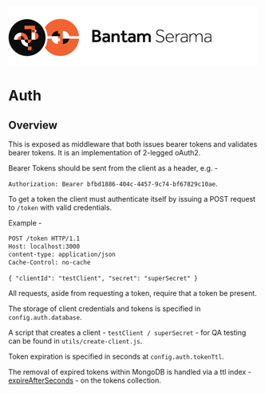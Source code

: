 ![Serama](../serama.png)

# Auth

## Overview

This is exposed as middleware that both issues bearer tokens and validates bearer tokens.  It is an implementation of 2-legged oAuth2.

Bearer Tokens should be sent from the client as a header, e.g. -

`Authorization: Bearer bfbd1886-404c-4457-9c74-bf67829c10ae`.

To get a token the client must authenticate itself by issuing a POST request to `/token` with valid credentials.

Example -

    POST /token HTTP/1.1
    Host: localhost:3000
    content-type: application/json
    Cache-Control: no-cache
    
    { "clientId": "testClient", "secret": "superSecret" }

All requests, aside from requesting a token, require that a token be present.

The storage of client credentials and tokens is specified in `config.auth.database`. 

A script that creates a client - `testClient / superSecret` - for QA testing can be found in `utils/create-client.js`.

Token expiration is specified in seconds at `config.auth.tokenTtl`.

The removal of expired tokens within MongoDB is handled via a ttl index - [expireAfterSeconds](http://docs.mongodb.org/manual/tutorial/expire-data/) - on the tokens collection.
